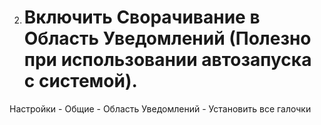 2. # Включить Сворачивание в Область Уведомлений (Полезно при использовании автозапуска с системой).

Настройки - Общие - Область Уведомлений - Установить все галочки